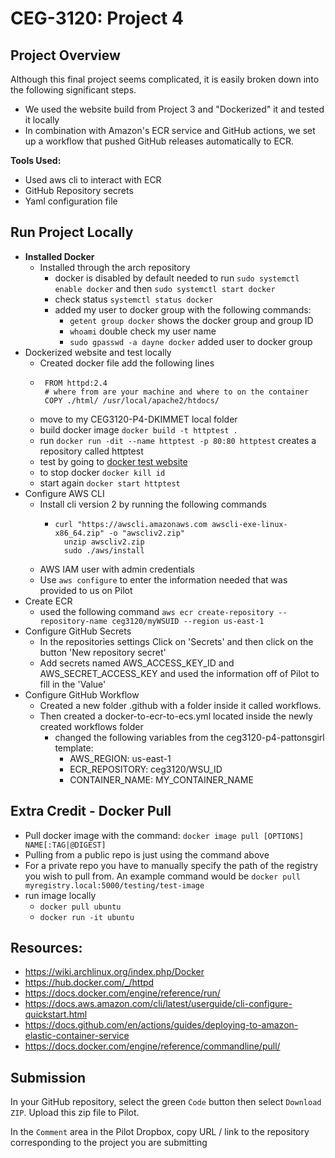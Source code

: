 # CEG-3120: Project 4

## Project Overview

Although this final project seems complicated, it is easily broken down into the following significant steps.

- We used the website build from Project 3 and "Dockerized" it and tested it locally
- In combination with Amazon's ECR service and GitHub actions, we set up a workflow that pushed GitHub releases automatically to ECR.

**Tools Used:**
  - Used aws cli to interact with ECR
  - GitHub Repository secrets
  - Yaml configuration file

## Run Project Locally

- **Installed Docker**
  - Installed through the arch repository
    - docker is disabled by default needed to run `sudo systemctl enable docker` and then `sudo systemctl start docker`
    - check status `systemctl status docker`
    - added my user to docker group with the following commands:
      - `getent group docker` shows the docker group and group ID
      - `whoami` double check my user name
      - `sudo gpasswd -a dayne docker` added user to docker group
- Dockerized website and test locally
  - Created docker file add the following lines
  -      FROM httpd:2.4
         # where from are your machine and where to on the container
         COPY ./html/ /usr/local/apache2/htdocs/
  - move to my CEG3120-P4-DKIMMET local folder
  - build docker image `docker build -t httptest .`
  - run `docker run -dit --name httptest -p 80:80 httptest` creates a repository called httptest
  - test by going to [docker test website](http://127.0.0.1/)
  - to stop docker `docker kill id`
  - start again `docker start httptest`
- Configure AWS CLI
  - Install cli version 2 by running the following commands
    -     curl "https://awscli.amazonaws.com awscli-exe-linux-x86_64.zip" -o "awscliv2.zip"
            unzip awscliv2.zip
            sudo ./aws/install
  - AWS IAM user with admin credentials
  - Use `aws configure` to enter the information needed that was provided to us on Pilot
- Create ECR
  - used the following command `aws ecr create-repository --repository-name ceg3120/myWSUID --region us-east-1`
- Configure GitHub Secrets
  - In the repositories settings Click on 'Secrets' and then click on the button 'New repository secret'
  - Add secrets named AWS_ACCESS_KEY_ID and AWS_SECRET_ACCESS_KEY and used the information off of Pilot to fill in the 'Value'
- Configure GitHub Workflow
  - Created a new folder .github with a folder inside it called workflows.
  - Then created a docker-to-ecr-to-ecs.yml located inside the newly created workflows folder
    - changed the following variables from the ceg3120-p4-pattonsgirl template:
      - AWS_REGION: us-east-1
      - ECR_REPOSITORY: ceg3120/WSU_ID
      - CONTAINER_NAME: MY_CONTAINER_NAME

## Extra Credit - Docker Pull

- Pull docker image with the command: `docker image pull [OPTIONS] NAME[:TAG|@DIGEST]`
- Pulling from a public repo is just using the command above
- For a private repo you have to manually specify the path of the registry you wish to pull from. An example command would be `docker pull myregistry.local:5000/testing/test-image`
- run image locally
  - `docker pull ubuntu`
  - `docker run -it ubuntu`

## Resources:

- https://wiki.archlinux.org/index.php/Docker
- https://hub.docker.com/_/httpd
- https://docs.docker.com/engine/reference/run/
- https://docs.aws.amazon.com/cli/latest/userguide/cli-configure-quickstart.html
- https://docs.github.com/en/actions/guides/deploying-to-amazon-elastic-container-service
- https://docs.docker.com/engine/reference/commandline/pull/

## Submission

In your GitHub repository, select the green `Code` button then select `Download ZIP`. Upload this zip file to Pilot.

In the `Comment` area in the Pilot Dropbox, copy URL / link to the repository corresponding to the project you are submitting
